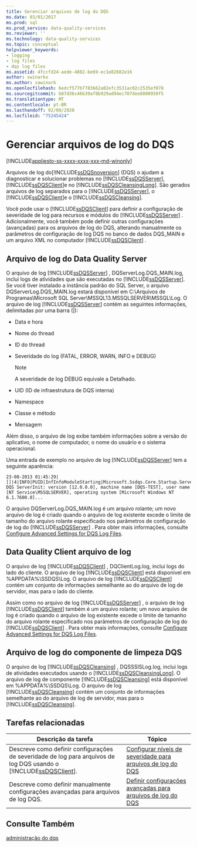 ```yaml
---
title: Gerenciar arquivos de log do DQS
ms.date: 03/01/2017
ms.prod: sql
ms.prod_service: data-quality-services
ms.reviewer: ''
ms.technology: data-quality-services
ms.topic: conceptual
helpviewer_keywords:
- logging
- log files
- dqs log files
ms.assetid: 4fccfd24-aede-4882-be69-ec1e82682e16
author: swinarko
ms.author: sawinark
ms.openlocfilehash: 6edcf577b7783662a02efc3531ac02c2535ef078
ms.sourcegitcommit: b87d36c46b39af8b929ad94ec707dee8800950f5
ms.translationtype: MT
ms.contentlocale: pt-BR
ms.lasthandoff: 02/08/2020
ms.locfileid: "75245424"
---
```

# <a name="manage-dqs-log-files"></a>Gerenciar arquivos de log do DQS

[!INCLUDE[appliesto-ss-xxxx-xxxx-xxx-md-winonly](../includes/appliesto-ss-xxxx-xxxx-xxx-md-winonly.md)]

  Arquivos de log do[!INCLUDE[ssDQSnoversion](../includes/ssdqsnoversion-md.md)] (DQS) o ajudam a diagnosticar e solucionar problemas no [!INCLUDE[ssDQSServer](../includes/ssdqsserver-md.md)], [!INCLUDE[ssDQSClient](../includes/ssdqsclient-md.md)]e no [!INCLUDE[ssDQSCleansingLong](../includes/ssdqscleansinglong-md.md)]. São gerados arquivos de log separados para o [!INCLUDE[ssDQSServer](../includes/ssdqsserver-md.md)], o [!INCLUDE[ssDQSClient](../includes/ssdqsclient-md.md)]e o [!INCLUDE[ssDQSCleansing](../includes/ssdqscleansing-md.md)].  
  
 Você pode usar o [!INCLUDE[ssDQSClient](../includes/ssdqsclient-md.md)] para definir a configuração de severidade de log para recursos e módulos do [!INCLUDE[ssDQSServer](../includes/ssdqsserver-md.md)] . Adicionalmente, você também pode definir outras configurações (avançadas) para os arquivos de log do DQS, alterando manualmente os parâmetros de configuração de log DQS no banco de dados DQS_MAIN e um arquivo XML no computador [!INCLUDE[ssDQSClient](../includes/ssdqsclient-md.md)] .  
  
##  <a name="DQSServer"></a>Arquivo de log do Data Quality Server  
 O arquivo de log [!INCLUDE[ssDQSServer](../includes/ssdqsserver-md.md)] , DQServerLog.DQS_MAIN.log, inclui logs de atividades que são executadas no [!INCLUDE[ssDQSServer](../includes/ssdqsserver-md.md)]. Se você tiver instalado a instância padrão do SQL Server, o arquivo DQServerLog.DQS_MAIN.log estará disponível em C:\Arquivos de Programas\Microsoft SQL Server\MSSQL13.MSSQLSERVER\MSSQL\Log. O arquivo de log [!INCLUDE[ssDQSServer](../includes/ssdqsserver-md.md)] contém as seguintes informações, delimitadas por uma barra (|):  
  
-   Data e hora  
  
-   Nome do thread  
  
-   ID do thread  
  
-   Severidade do log (FATAL, ERROR, WARN, INFO e DEBUG)  
  
    > [!NOTE]  
    >  A severidade de log DEBUG equivale a Detalhado.  
  
-   UID (ID de infraestrutura de DQS interna)  
  
-   Namespace  
  
-   Classe e método  
  
-   Mensagem  
  
 Além disso, o arquivo de log exibe também informações sobre a versão do aplicativo, o nome de computador, o nome do usuário e o sistema operacional.  
  
 Uma entrada de exemplo no arquivo de log [!INCLUDE[ssDQSServer](../includes/ssdqsserver-md.md)] tem a seguinte aparência:  
  
```  
23-08-2013 01:45:29|[]|4|INFO|PUID|InfInfoModuleStarting|Microsoft.Ssdqs.Core.Startup.ServerInit|Starting DQS ServerInit: version [12.0.0.0], machine name [DQS-TEST], user name [NT Service\MSSQLSERVER], operating system [Microsoft Windows NT 6.1.7600.0]...  
```  
  
 O arquivo DQServerLog.DQS_MAIN.log é um arquivo rolante; um novo arquivo de log é criado quando o arquivo de log existente excede o limite de tamanho do arquivo rolante especificado nos parâmetros de configuração de log do [!INCLUDE[ssDQSServer](../includes/ssdqsserver-md.md)] . Para obter mais informações, consulte [Configure Advanced Settings for DQS Log Files](../data-quality-services/configure-advanced-settings-for-dqs-log-files.md).  
  
##  <a name="DQSClient"></a>Data Quality Client arquivo de log  
 O arquivo de log [!INCLUDE[ssDQSClient](../includes/ssdqsclient-md.md)] , DQClientLog.log, inclui logs do lado do cliente. O arquivo de log [!INCLUDE[ssDQSClient](../includes/ssdqsclient-md.md)] está disponível em %APPDATA%\SSDQS\Log. O arquivo de log [!INCLUDE[ssDQSClient](../includes/ssdqsclient-md.md)] contém um conjunto de informações semelhante ao do arquivo de log de servidor, mas para o lado do cliente.  
  
 Assim como no arquivo de log [!INCLUDE[ssDQSServer](../includes/ssdqsserver-md.md)] , o arquivo de log [!INCLUDE[ssDQSClient](../includes/ssdqsclient-md.md)] também é um arquivo rolante; um novo arquivo de log é criado quando o arquivo de log existente excede o limite de tamanho do arquivo rolante especificado nos parâmetros de configuração de log do [!INCLUDE[ssDQSClient](../includes/ssdqsclient-md.md)] . Para obter mais informações, consulte [Configure Advanced Settings for DQS Log Files](../data-quality-services/configure-advanced-settings-for-dqs-log-files.md).  
  
##  <a name="DQSCleansing"></a>Arquivo de log do componente de limpeza DQS  
 O arquivo de log [!INCLUDE[ssDQSCleansing](../includes/ssdqscleansing-md.md)] , DQSSSISLog.log, inclui logs de atividades executados usando o [!INCLUDE[ssDQSCleansingLong](../includes/ssdqscleansinglong-md.md)]. O arquivo de log de componente [!INCLUDE[ssDQSCleansing](../includes/ssdqscleansing-md.md)] está disponível em %APPDATA%\SSDQS\Log. O arquivo de log [!INCLUDE[ssDQSCleansing](../includes/ssdqscleansing-md.md)] contém um conjunto de informações semelhante ao do arquivo de log de servidor, mas para o [!INCLUDE[ssDQSCleansing](../includes/ssdqscleansing-md.md)].  
  
##  <a name="RT"></a> Tarefas relacionadas  
  
|Descrição da tarefa|Tópico|  
|----------------------|-----------|  
|Descreve como definir configurações de severidade de log para arquivos de log DQS usando o [!INCLUDE[ssDQSClient](../includes/ssdqsclient-md.md)].|[Configurar níveis de severidade para arquivos de log do DQS](../data-quality-services/configure-severity-levels-for-dqs-log-files.md)|  
|Descreve como definir manualmente configurações avançadas para arquivos de log DQS.|[Definir configurações avançadas para arquivos de log do DQS](../data-quality-services/configure-advanced-settings-for-dqs-log-files.md)|  
  
## <a name="see-also"></a>Consulte Também  
 [administração do dqs](../data-quality-services/dqs-administration.md)  
  
  
